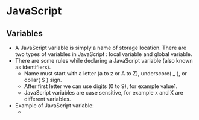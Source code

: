 # JavaScript

## Variables

- A JavaScript variable is simply a name of storage location. There are two types of variables in JavaScript : local variable and global variable. 
- There are some rules while declaring a JavaScript variable (also known as identifiers).
  - Name must start with a letter (a to z or A to Z), underscore( _ ), or dollar( $ ) sign.
  - After first letter we can use digits (0 to 9), for example value1.
  - JavaScript variables are case sensitive, for example x and X are different variables.
- Example of JavaScript variable:
  - <script>  
      var x = 10; 
      var y = 20;    
      var z=x+y;    
      document.write(z);  
    </script>    
